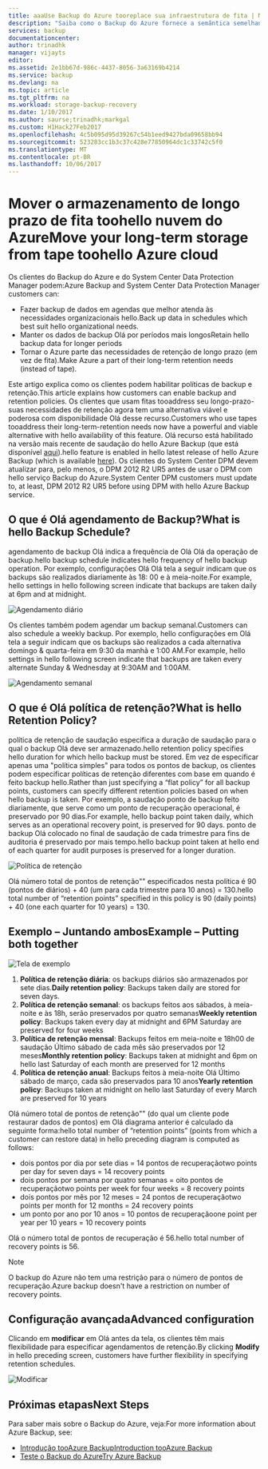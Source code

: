 ```yaml
---
title: aaaUse Backup do Azure tooreplace sua infraestrutura de fita | Microsoft Docs
description: "Saiba como o Backup do Azure fornece a semântica semelhantes a fita que permite que você toobackup e restaurar dados no Azure"
services: backup
documentationcenter: 
author: trinadhk
manager: vijayts
editor: 
ms.assetid: 2e1bb67d-986c-4437-8056-3a63169b4214
ms.service: backup
ms.devlang: na
ms.topic: article
ms.tgt_pltfrm: na
ms.workload: storage-backup-recovery
ms.date: 1/10/2017
ms.author: saurse;trinadhk;markgal
ms.custom: H1Hack27Feb2017
ms.openlocfilehash: 4c5b095d95d39267c54b1eed9427bda09658bb94
ms.sourcegitcommit: 523283cc1b3c37c428e77850964dc1c33742c5f0
ms.translationtype: MT
ms.contentlocale: pt-BR
ms.lasthandoff: 10/06/2017
---
```

# <a name="move-your-long-term-storage-from-tape-toohello-azure-cloud"></a><span data-ttu-id="890ea-103">Mover o armazenamento de longo prazo de fita toohello nuvem do Azure</span><span class="sxs-lookup"><span data-stu-id="890ea-103">Move your long-term storage from tape toohello Azure cloud</span></span>
<span data-ttu-id="890ea-104">Os clientes do Backup do Azure e do System Center Data Protection Manager podem:</span><span class="sxs-lookup"><span data-stu-id="890ea-104">Azure Backup and System Center Data Protection Manager customers can:</span></span>

* <span data-ttu-id="890ea-105">Fazer backup de dados em agendas que melhor atenda às necessidades organizacionais hello.</span><span class="sxs-lookup"><span data-stu-id="890ea-105">Back up data in schedules which best suit hello organizational needs.</span></span>
* <span data-ttu-id="890ea-106">Manter os dados de backup Olá por períodos mais longos</span><span class="sxs-lookup"><span data-stu-id="890ea-106">Retain hello backup data for longer periods</span></span>
* <span data-ttu-id="890ea-107">Tornar o Azure parte das necessidades de retenção de longo prazo (em vez de fita).</span><span class="sxs-lookup"><span data-stu-id="890ea-107">Make Azure a part of their long-term retention needs (instead of tape).</span></span>

<span data-ttu-id="890ea-108">Este artigo explica como os clientes podem habilitar políticas de backup e retenção.</span><span class="sxs-lookup"><span data-stu-id="890ea-108">This article explains how customers can enable backup and retention policies.</span></span> <span data-ttu-id="890ea-109">Os clientes que usam fitas tooaddress seu longo-prazo-suas necessidades de retenção agora tem uma alternativa viável e poderosa com disponibilidade Olá desse recurso.</span><span class="sxs-lookup"><span data-stu-id="890ea-109">Customers who use tapes tooaddress their long-term-retention needs now have a powerful and viable alternative with hello availability of this feature.</span></span> <span data-ttu-id="890ea-110">Olá recurso está habilitado na versão mais recente de saudação do hello Azure Backup (que está disponível [aqui](http://aka.ms/azurebackup_agent)).</span><span class="sxs-lookup"><span data-stu-id="890ea-110">hello feature is enabled in hello latest release of hello Azure Backup (which is available [here](http://aka.ms/azurebackup_agent)).</span></span> <span data-ttu-id="890ea-111">Os clientes do System Center DPM devem atualizar para, pelo menos, o DPM 2012 R2 UR5 antes de usar o DPM com hello serviço Backup do Azure.</span><span class="sxs-lookup"><span data-stu-id="890ea-111">System Center DPM customers must update to, at least, DPM 2012 R2 UR5 before using DPM with hello Azure Backup service.</span></span>

## <a name="what-is-hello-backup-schedule"></a><span data-ttu-id="890ea-112">O que é Olá agendamento de Backup?</span><span class="sxs-lookup"><span data-stu-id="890ea-112">What is hello Backup Schedule?</span></span>
<span data-ttu-id="890ea-113">agendamento de backup Olá indica a frequência de Olá Olá da operação de backup.</span><span class="sxs-lookup"><span data-stu-id="890ea-113">hello backup schedule indicates hello frequency of hello backup operation.</span></span> <span data-ttu-id="890ea-114">Por exemplo, configurações Olá Olá tela a seguir indicam que os backups são realizados diariamente às 18: 00 e à meia-noite.</span><span class="sxs-lookup"><span data-stu-id="890ea-114">For example, hello settings in hello following screen indicate that backups are taken daily at 6pm and at midnight.</span></span>

![Agendamento diário](./media/backup-azure-backup-cloud-as-tape/dailybackupschedule.png)

<span data-ttu-id="890ea-116">Os clientes também podem agendar um backup semanal.</span><span class="sxs-lookup"><span data-stu-id="890ea-116">Customers can also schedule a weekly backup.</span></span> <span data-ttu-id="890ea-117">Por exemplo, hello configurações em Olá tela a seguir indicam que os backups são realizados a cada alternativa domingo & quarta-feira em 9:30 da manhã e 1:00 AM.</span><span class="sxs-lookup"><span data-stu-id="890ea-117">For example, hello settings in hello following screen indicate that backups are taken every alternate Sunday & Wednesday at 9:30AM and 1:00AM.</span></span>

![Agendamento semanal](./media/backup-azure-backup-cloud-as-tape/weeklybackupschedule.png)

## <a name="what-is-hello-retention-policy"></a><span data-ttu-id="890ea-119">O que é Olá política de retenção?</span><span class="sxs-lookup"><span data-stu-id="890ea-119">What is hello Retention Policy?</span></span>
<span data-ttu-id="890ea-120">política de retenção de saudação especifica a duração de saudação para o qual o backup Olá deve ser armazenado.</span><span class="sxs-lookup"><span data-stu-id="890ea-120">hello retention policy specifies hello duration for which hello backup must be stored.</span></span> <span data-ttu-id="890ea-121">Em vez de especificar apenas uma "política simples" para todos os pontos de backup, os clientes podem especificar políticas de retenção diferentes com base em quando é feito backup hello.</span><span class="sxs-lookup"><span data-stu-id="890ea-121">Rather than just specifying a “flat policy” for all backup points, customers can specify different retention policies based on when hello backup is taken.</span></span> <span data-ttu-id="890ea-122">Por exemplo, a saudação ponto de backup feito diariamente, que serve como um ponto de recuperação operacional, é preservado por 90 dias.</span><span class="sxs-lookup"><span data-stu-id="890ea-122">For example, hello backup point taken daily, which serves as an operational recovery point, is preserved for 90 days.</span></span> <span data-ttu-id="890ea-123">ponto de backup Olá colocado no final de saudação de cada trimestre para fins de auditoria é preservado por mais tempo.</span><span class="sxs-lookup"><span data-stu-id="890ea-123">hello backup point taken at hello end of each quarter for audit purposes is preserved for a longer duration.</span></span>

![Política de retenção](./media/backup-azure-backup-cloud-as-tape/retentionpolicy.png)

<span data-ttu-id="890ea-125">Olá número total de pontos de retenção"" especificados nesta política é 90 (pontos de diários) + 40 (um para cada trimestre para 10 anos) = 130.</span><span class="sxs-lookup"><span data-stu-id="890ea-125">hello total number of “retention points” specified in this policy is 90 (daily points) + 40 (one each quarter for 10 years) = 130.</span></span>

## <a name="example--putting-both-together"></a><span data-ttu-id="890ea-126">Exemplo – Juntando ambos</span><span class="sxs-lookup"><span data-stu-id="890ea-126">Example – Putting both together</span></span>
![Tela de exemplo](./media/backup-azure-backup-cloud-as-tape/samplescreen.png)

1. <span data-ttu-id="890ea-128">**Política de retenção diária**: os backups diários são armazenados por sete dias.</span><span class="sxs-lookup"><span data-stu-id="890ea-128">**Daily retention policy**: Backups taken daily are stored for seven days.</span></span>
2. <span data-ttu-id="890ea-129">**Política de retenção semanal**: os backups feitos aos sábados, à meia-noite e às 18h, serão preservados por quatro semanas</span><span class="sxs-lookup"><span data-stu-id="890ea-129">**Weekly retention policy**: Backups taken every day at midnight and 6PM Saturday are preserved for four weeks</span></span>
3. <span data-ttu-id="890ea-130">**Política de retenção mensal**: Backups feitos em meia-noite e 18h00 de saudação Último sábado de cada mês são preservados por 12 meses</span><span class="sxs-lookup"><span data-stu-id="890ea-130">**Monthly retention policy**: Backups taken at midnight and 6pm on hello last Saturday of each month are preserved for 12 months</span></span>
4. <span data-ttu-id="890ea-131">**Política de retenção anual**: Backups feitos à meia-noite Olá Último sábado de março, cada são preservados para 10 anos</span><span class="sxs-lookup"><span data-stu-id="890ea-131">**Yearly retention policy**: Backups taken at midnight on hello last Saturday of every March are preserved for 10 years</span></span>

<span data-ttu-id="890ea-132">Olá número total de pontos de retenção"" (do qual um cliente pode restaurar dados de pontos) em Olá diagrama anterior é calculado da seguinte forma:</span><span class="sxs-lookup"><span data-stu-id="890ea-132">hello total number of “retention points” (points from which a customer can restore data) in hello preceding diagram is computed as follows:</span></span>

* <span data-ttu-id="890ea-133">dois pontos por dia por sete dias = 14 pontos de recuperação</span><span class="sxs-lookup"><span data-stu-id="890ea-133">two points per day for seven days = 14 recovery points</span></span>
* <span data-ttu-id="890ea-134">dois pontos por semana por quatro semanas = oito pontos de recuperação</span><span class="sxs-lookup"><span data-stu-id="890ea-134">two points per week for four weeks = 8 recovery points</span></span>
* <span data-ttu-id="890ea-135">dois pontos por mês por 12 meses = 24 pontos de recuperação</span><span class="sxs-lookup"><span data-stu-id="890ea-135">two points per month for 12 months = 24 recovery points</span></span>
* <span data-ttu-id="890ea-136">um ponto por ano por 10 anos = 10 pontos de recuperação</span><span class="sxs-lookup"><span data-stu-id="890ea-136">one point per year per 10 years = 10 recovery points</span></span>

<span data-ttu-id="890ea-137">Olá o número total de pontos de recuperação é 56.</span><span class="sxs-lookup"><span data-stu-id="890ea-137">hello total number of recovery points is 56.</span></span>

> [!NOTE]
> <span data-ttu-id="890ea-138">O backup do Azure não tem uma restrição para o número de pontos de recuperação.</span><span class="sxs-lookup"><span data-stu-id="890ea-138">Azure backup doesn't have a restriction on number of recovery points.</span></span>
>
>

## <a name="advanced-configuration"></a><span data-ttu-id="890ea-139">Configuração avançada</span><span class="sxs-lookup"><span data-stu-id="890ea-139">Advanced configuration</span></span>
<span data-ttu-id="890ea-140">Clicando em **modificar** em Olá antes da tela, os clientes têm mais flexibilidade para especificar agendamentos de retenção.</span><span class="sxs-lookup"><span data-stu-id="890ea-140">By clicking **Modify** in hello preceding screen, customers have further flexibility in specifying retention schedules.</span></span>

![Modificar](./media/backup-azure-backup-cloud-as-tape/modify.png)

## <a name="next-steps"></a><span data-ttu-id="890ea-142">Próximas etapas</span><span class="sxs-lookup"><span data-stu-id="890ea-142">Next Steps</span></span>
<span data-ttu-id="890ea-143">Para saber mais sobre o Backup do Azure, veja:</span><span class="sxs-lookup"><span data-stu-id="890ea-143">For more information about Azure Backup, see:</span></span>

* [<span data-ttu-id="890ea-144">Introdução tooAzure Backup</span><span class="sxs-lookup"><span data-stu-id="890ea-144">Introduction tooAzure Backup</span></span>](backup-introduction-to-azure-backup.md)
* [<span data-ttu-id="890ea-145">Teste o Backup do Azure</span><span class="sxs-lookup"><span data-stu-id="890ea-145">Try Azure Backup</span></span>](backup-try-azure-backup-in-10-mins.md)
